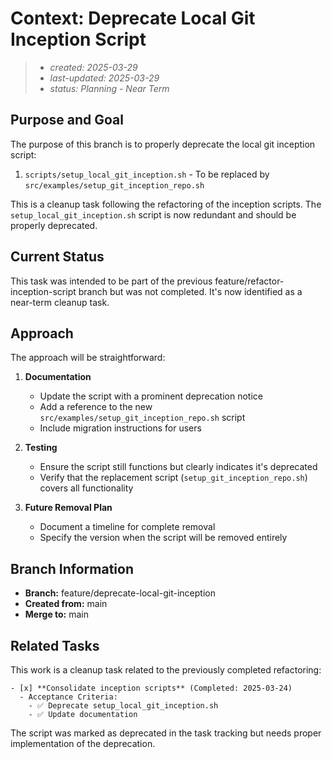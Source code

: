 # Context: Deprecate Local Git Inception Script

> - _created: 2025-03-29_
> - _last-updated: 2025-03-29_
> - _status: Planning - Near Term_

## Purpose and Goal

The purpose of this branch is to properly deprecate the local git inception script:

1. `scripts/setup_local_git_inception.sh` - To be replaced by `src/examples/setup_git_inception_repo.sh`

This is a cleanup task following the refactoring of the inception scripts. The `setup_local_git_inception.sh` script is now redundant and should be properly deprecated.

## Current Status

This task was intended to be part of the previous feature/refactor-inception-script branch but was not completed. It's now identified as a near-term cleanup task.

## Approach

The approach will be straightforward:

1. **Documentation**
   - Update the script with a prominent deprecation notice
   - Add a reference to the new `src/examples/setup_git_inception_repo.sh` script
   - Include migration instructions for users

2. **Testing**
   - Ensure the script still functions but clearly indicates it's deprecated
   - Verify that the replacement script (`setup_git_inception_repo.sh`) covers all functionality

3. **Future Removal Plan**
   - Document a timeline for complete removal
   - Specify the version when the script will be removed entirely

## Branch Information

- **Branch:** feature/deprecate-local-git-inception
- **Created from:** main
- **Merge to:** main

## Related Tasks

This work is a cleanup task related to the previously completed refactoring:

```
- [x] **Consolidate inception scripts** (Completed: 2025-03-24)
  - Acceptance Criteria:
    - ✅ Deprecate setup_local_git_inception.sh
    - ✅ Update documentation
```

The script was marked as deprecated in the task tracking but needs proper implementation of the deprecation.
